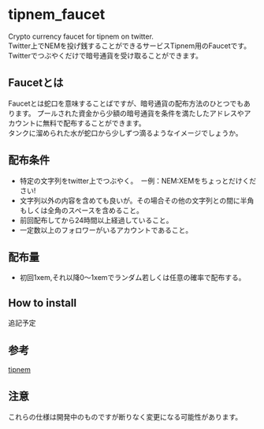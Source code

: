 # tipnem_faucet
Crypto currency faucet for tipnem on twitter.  
Twitter上でNEMを投げ銭することができるサービスTipnem用のFaucetです。  
Twitterでつぶやくだけで暗号通貨を受け取ることができます。

## Faucetとは
Faucetとは蛇口を意味することばですが、暗号通貨の配布方法のひとつでもあります。
プールされた資金から少額の暗号通貨を条件を満たしたアドレスやアカウントに無料で配布することができます。  
タンクに溜められた水が蛇口から少しずつ滴るようなイメージでしょうか。  
  
## 配布条件
- 特定の文字列をtwitter上でつぶやく。　ー例：NEM:XEMをちょっとだけください!
- 文字列以外の内容を含めても良いが。その場合その他の文字列との間に半角もしくは全角のスペースを含めること。
- 前回配布してから24時間以上経過していること。
- 一定数以上のフォロワーがいるアカウントであること。
  
## 配布量
- 初回1xem,それ以降0〜1xemでランダム若しくは任意の確率で配布する。
  
## How to install
追記予定
  
## 参考
[tipnem](https://namuyan.github.io/nem-tip-bot/index)
  
## 注意
  
これらの仕様は開発中のものですが断りなく変更になる可能性があります。
